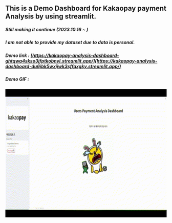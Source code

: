 ## This is a Demo Dashboard for Kakaopay payment Analysis by using streamlit.
##### Still making it continue (2023.10.16 ~ )

##### I am not able to provide my dataset due to data is personal.

##### Demo link : [https://kakaopay-analysis-dashboard-ghtqwq4skso3jfptkobnvl.streamlit.app/](https://kakaopay-analysis-dashboard-du6jbk5wxjiwk3sffaxgky.streamlit.app/)

##### Demo GIF :
<p align='center'>
<img src="https://github.com/cocoheart0128/Kakaopay-Analysis-Dashboard/blob/main/img/Kakaopay_analysis_Demo.gif" width="600" height="400" alt="Alt Text">
</p>




